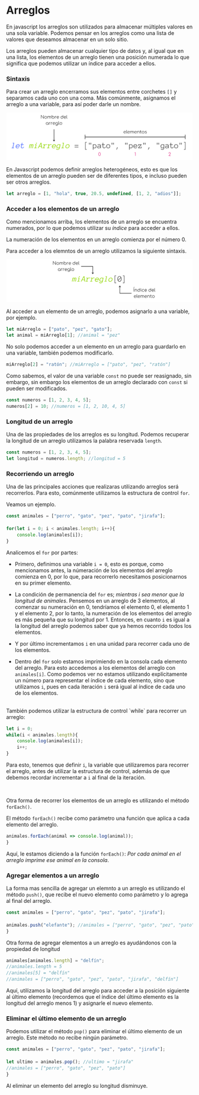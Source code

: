 # Arreglos

En javascript los arreglos son utilizados para almacenar múltiples valores en una sola variable. Podemos pensar en los arreglos como una lista de valores que deseamos almacenar en un solo sitio.

Los arreglos pueden almacenar cualquier tipo de datos y, al igual que en una lista, los elementos de un arreglo tienen una posición numerada lo que significa que podemos utilizar un índice para acceder a ellos.

### Sintaxis
Para crear un arreglo encerramos sus elementos entre corchetes `[]` y separamos cada uno con una coma. Más comúnmente, asignamos el arreglo a una variable, para así poder darle un nombre.

<p align="center">
    <img src="./img/js/arreglos.png">
</p>

En Javascript podemos definir arreglos heterogéneos, esto es que los elementos de un arreglo pueden ser de diferentes tipos, e incluso pueden ser otros arreglos.

```javascript
let arreglo = [1, "hola", true, 20.5, undefined, [1, 2, "adios"]];
```

### Acceder a los elementos de un arreglo
Como mencionamos arriba, los elementos de un arreglo se encuentra numerados, por lo que podemos utilizar su *índice* para acceder a ellos.

La numeración de los elementos en un arreglo comienza por el número 0.

Para acceder a los elemntos de un arreglo utilizamos la siguiente sintaxis.

<p align="center">
    <img src="./img/js/arreglos2.png">
</p>

Al acceder a un elemento de un arreglo, podemos asignarlo a una variable, por ejemplo.

```javascript
let miArreglo = ["pato", "pez", "gato"];
let animal = miArreglo[1]; //animal = "pez"
```

No solo podemos acceder a un elemento en un arreglo para guardarlo en una variable, también podemos modificarlo.

```javascript
miArreglo[2] = "ratón"; //miArreglo = ["pato", "pez", "ratón"]
```
Como sabemos, el valor de una variable `const` no puede ser reasignado, sin embargo, sin embargo los elementos de un arreglo declarado con `const` si pueden ser modificados.

```javascript
const numeros = [1, 2, 3, 4, 5];
numeros[2] = 10; //numeros = [1, 2, 10, 4, 5]
```

### Longitud de un arreglo
Una de las propiedades de los arreglos es su longitud. Podemos recuperar la longitud de un arreglo utilizamos la palabra reservada `length`.

```javascript
const numeros = [1, 2, 3, 4, 5];
let longitud = numeros.length; //longitud = 5
```

### Recorriendo un arreglo
Una de las principales acciones que realizaras utilizando arreglos será recorrerlos. Para esto, comúnmente utilizamos la estructura de control `for`.

Veamos un ejemplo.

```javascript
const animales = ["perro", "gato", "pez", "pato", "jirafa"];

for(let i = 0; i < animales.length; i++){
    console.log(animales[i]);
}
```

Analicemos el `for` por partes:
* Primero, definimos una variable `i = 0`, esto es porque, como mencionamos antes, la númeración de los elementos del arreglo comienza en 0, por lo que, para recorrerlo necesitamos posicionarnos en su primer elemento.

* La condición de permanencia del `for` es; *mientras i sea menor que la longitud de animales*. Pensemos en un arreglo de 3 elementos, al comenzar su numeración en 0, tendríamos el elemento 0, el elemento 1 y el elemento 2, por lo tanto, la numeración de los elementos del arreglo es más pequeña que su longitud por 1. Entonces, en cuanto `i` es igual a la longitud del arreglo podemos saber que ya hemos recorrido todos los elementos.

* Y por último incrementamos `i` en una unidad para recorrer cada uno de los elementos.

* Dentro del `for` solo estamos imprimiendo en la consola cada elemento del arreglo. Para esto accedemos a los elementos del arreglo con `animales[i]`. Como podemos ver no estamos utilizando explícitamente un número para representar el índice de cada elemento, sino que utilizamos `i`, pues en cada iteración `i` será igual al índice de cada uno de los elementos.

<br>
También podemos utilizar la estructura de control `while` para recorrer un arreglo:

```javascript
let i = 0;
while(i < animales.length){
    console.log(animales[i]);
    i++;
}
```
Para esto, tenemos que definir `i`, la variable que utilizaremos para recorrer el arreglo, antes de utilizar la estructura de control, además de que debemos recordar incrementar a `i` al final de la iteración.

<br>

Otra forma de recorrer los elementos de un arreglo es utilizando el método `forEach()`.

El método `forEach()` recibe como parámetro una función que aplica a cada elemento del arreglo.

```javascript
animales.forEach(animal => console.log(animal));
}
```

Aquí, le estamos diciendo a la función `forEach()`: *Por cada animal en el arreglo imprime ese animal en la consola*.

### Agregar elementos a un arreglo
La forma mas sencilla de agregar un elemnto a un arreglo es utilizando el método `push()`, que recibe el nuevo elemento como parámetro y lo agrega al final del arreglo.

```javascript
const animales = ["perro", "gato", "pez", "pato", "jirafa"];

animales.push("elefante"); //animales = ["perro", "gato", "pez", "pato", "jirafa", "elefante"]
}
```

Otra forma de agregar elementos a un arreglo es ayudándonos con la propiedad de longitud

```javascript
animales[animales.length] = "delfín";
//animales.length = 5
//animales[5] = "delfín"
//animales = ["perro", "gato", "pez", "pato", "jirafa", "delfín"]
```
Aquí, utilizamos la longitud del arreglo para acceder a la posición siguiente al último elemento (recordemos que el índice del último elemento es la longitud del arreglo menos 1) y asignarle el nuevo elemento.

### Eliminar el último elemento de un arreglo
Podemos utilizar el método `pop()` para eliminar el último elemento de un arreglo. Este método no recibe ningún parámetro.

```javascript
const animales = ["perro", "gato", "pez", "pato", "jirafa"];

let ultimo = animales.pop(); //ultimo = "jirafa"
//animales = ["perro", "gato", "pez", "pato"]
}
```

Al eliminar un elemento del arreglo su longitud disminuye.
